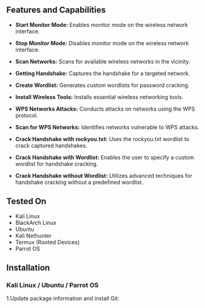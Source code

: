 
## Features and Capabilities

- **Start Monitor Mode:** Enables monitor mode on the wireless network interface.
- **Stop Monitor Mode:** Disables monitor mode on the wireless network interface.

- **Scan Networks:** Scans for available wireless networks in the vicinity.

- **Getting Handshake:** Captures the handshake for a targeted network.
- **Create Wordlist:** Generates custom wordlists for password cracking.
- **Install Wireless Tools:** Installs essential wireless networking tools.
- **WPS Networks Attacks:** Conducts attacks on networks using the WPS protocol.
- **Scan for WPS Networks:** Identifies networks vulnerable to WPS attacks.
- **Crack Handshake with rockyou.txt:** Uses the rockyou.txt wordlist to crack captured handshakes.
- **Crack Handshake with Wordlist:** Enables the user to specify a custom wordlist for handshake cracking.
- **Crack Handshake without Wordlist:** Utilizes advanced techniques for handshake cracking without a predefined wordlist.
## Tested On
- Kali Linux
- BlackArch Linux
- Ubuntu
- Kali Nethunter
- Termux (Rooted Devices)
- Parrot OS
## Installation
### Kali Linux / Ubuntu / Parrot OS
1.Update package information and install Git:








